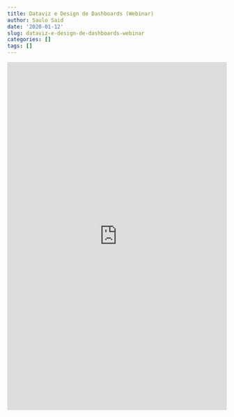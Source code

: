 ```yaml
---
title: Dataviz e Design de Dashboards (Webinar)
author: Saulo Said
date: '2020-01-12'
slug: dataviz-e-design-de-dashboards-webinar
categories: []
tags: []
---
```



<iframe src="https://docs.google.com/forms/d/e/1FAIpQLSfUWhIq8lMtnMfucSR6CASjad_cFWGhMkLmuY0de2FJoL2sQA/viewform?embedded=true" width="100%" height="800" frameborder="0" marginheight="0" marginwidth="0">Carregando…</iframe>